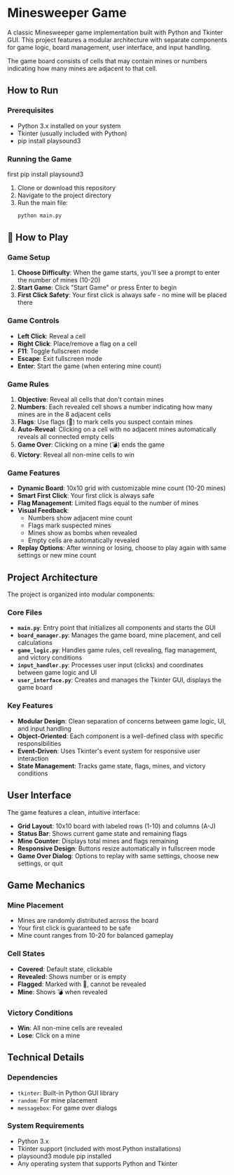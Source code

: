# Minesweeper Game

A classic Minesweeper game implementation built with Python and Tkinter GUI. This project features a modular architecture with separate components for game logic, board management, user interface, and input handling.

The game board consists of cells that may contain mines or numbers indicating how many mines are adjacent to that cell.

## How to Run

### Prerequisites
- Python 3.x installed on your system
- Tkinter (usually included with Python)
- pip install playsound3

### Running the Game
first pip install playsound3
1. Clone or download this repository
2. Navigate to the project directory
3. Run the main file:
   ```bash
   python main.py
   ```

## 🎯 How to Play

### Game Setup
1. **Choose Difficulty**: When the game starts, you'll see a prompt to enter the number of mines (10-20)
2. **Start Game**: Click "Start Game" or press Enter to begin
3. **First Click Safety**: Your first click is always safe - no mine will be placed there

### Game Controls
- **Left Click**: Reveal a cell
- **Right Click**: Place/remove a flag on a cell
- **F11**: Toggle fullscreen mode
- **Escape**: Exit fullscreen mode
- **Enter**: Start the game (when entering mine count)

### Game Rules
1. **Objective**: Reveal all cells that don't contain mines
2. **Numbers**: Each revealed cell shows a number indicating how many mines are in the 8 adjacent cells
3. **Flags**: Use flags (🚩) to mark cells you suspect contain mines
4. **Auto-Reveal**: Clicking on a cell with no adjacent mines automatically reveals all connected empty cells
5. **Game Over**: Clicking on a mine (💣) ends the game
6. **Victory**: Reveal all non-mine cells to win

### Game Features
- **Dynamic Board**: 10x10 grid with customizable mine count (10-20 mines)
- **Smart First Click**: Your first click is always safe
- **Flag Management**: Limited flags equal to the number of mines
- **Visual Feedback**: 
  - Numbers show adjacent mine count
  - Flags mark suspected mines
  - Mines show as bombs when revealed
  - Empty cells are automatically revealed
- **Replay Options**: After winning or losing, choose to play again with same settings or new mine count

## Project Architecture

The project is organized into modular components:

### Core Files
- **`main.py`**: Entry point that initializes all components and starts the GUI
- **`board_manager.py`**: Manages the game board, mine placement, and cell calculations
- **`game_logic.py`**: Handles game rules, cell revealing, flag management, and victory conditions
- **`input_handler.py`**: Processes user input (clicks) and coordinates between game logic and UI
- **`user_interface.py`**: Creates and manages the Tkinter GUI, displays the game board

### Key Features
- **Modular Design**: Clean separation of concerns between game logic, UI, and input handling
- **Object-Oriented**: Each component is a well-defined class with specific responsibilities
- **Event-Driven**: Uses Tkinter's event system for responsive user interaction
- **State Management**: Tracks game state, flags, mines, and victory conditions

## User Interface

The game features a clean, intuitive interface:
- **Grid Layout**: 10x10 board with labeled rows (1-10) and columns (A-J)
- **Status Bar**: Shows current game state and remaining flags
- **Mine Counter**: Displays total mines and flags remaining
- **Responsive Design**: Buttons resize automatically in fullscreen mode
- **Game Over Dialog**: Options to replay with same settings, choose new settings, or quit

## Game Mechanics

### Mine Placement
- Mines are randomly distributed across the board
- Your first click is guaranteed to be safe
- Mine count ranges from 10-20 for balanced gameplay

### Cell States
- **Covered**: Default state, clickable
- **Revealed**: Shows number or is empty
- **Flagged**: Marked with 🚩, cannot be revealed
- **Mine**: Shows 💣 when revealed

### Victory Conditions
- **Win**: All non-mine cells are revealed
- **Lose**: Click on a mine

## Technical Details

### Dependencies
- `tkinter`: Built-in Python GUI library
- `random`: For mine placement
- `messagebox`: For game over dialogs

### System Requirements
- Python 3.x
- Tkinter support (included with most Python installations)
- playsound3 module pip installed
- Any operating system that supports Python and Tkinter

